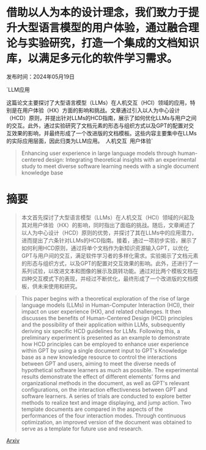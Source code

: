 # 借助以人为本的设计理念，我们致力于提升大型语言模型的用户体验，通过融合理论与实验研究，打造一个集成的文档知识库，以满足多元化的软件学习需求。

发布时间：2024年05月19日

`LLM应用

这篇论文主要探讨了大型语言模型（LLMs）在人机交互（HCI）领域的应用，特别是在用户体验（HX）方面的影响和挑战。文章通过引入以人为中心设计（HCD）原则，并提出针对LLMs的HCD指南，展示了如何优化LLMs与用户之间的交互。此外，通过实验研究了文档元素的形态与组织方式以及GPT的配置对交互效果的影响，并最终形成了一个改进版的文档模板。这些内容主要集中在LLMs的实际应用层面，因此归类为LLM应用。` `人机交互` `用户体验`

> Enhancing user experience in large language models through human-centered design: Integrating theoretical insights with an experimental study to meet diverse software learning needs with a single document knowledge base

# 摘要

> 本文首先探讨了大型语言模型（LLMs）在人机交互（HCI）领域的兴起及其对用户体验（HX）的影响，同时指出了面临的挑战。随后，文章阐述了以人为中心设计（HCD）原则的优势，并探讨了其在LLMs中的应用潜力，进而提出了六条针对LLMs的HCD指南。接着，通过一项初步实验，展示了如何利用HCD原则，通过将单个文档作为新知识资源输入GPT，以优化GPT与用户间的交互，满足软件学习者的多样化需求。实验揭示了文档元素的形态与组织方式，以及GPT的配置对交互效果的影响。此外，还进行了一系列试验，以改进文本和图像的展示及跳转功能。通过对比两个模板文档在四种交互模式下的表现，并经过不断优化，最终形成了一个改进版的文档模板，供未来使用和研究。

> This paper begins with a theoretical exploration of the rise of large language models (LLMs) in Human-Computer Interaction (HCI), their impact on user experience (HX), and related challenges. It then discusses the benefits of Human-Centered Design (HCD) principles and the possibility of their application within LLMs, subsequently deriving six specific HCD guidelines for LLMs. Following this, a preliminary experiment is presented as an example to demonstrate how HCD principles can be employed to enhance user experience within GPT by using a single document input to GPT's Knowledge base as a new knowledge resource to control the interactions between GPT and users, aiming to meet the diverse needs of hypothetical software learners as much as possible. The experimental results demonstrate the effect of different elements' forms and organizational methods in the document, as well as GPT's relevant configurations, on the interaction effectiveness between GPT and software learners. A series of trials are conducted to explore better methods to realize text and image displaying, and jump action. Two template documents are compared in the aspects of the performances of the four interaction modes. Through continuous optimization, an improved version of the document was obtained to serve as a template for future use and research.

[Arxiv](https://arxiv.org/abs/2405.11505)